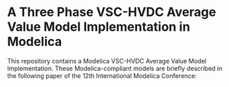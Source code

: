 # A Three Phase VSC-HVDC Average Value Model Implementation in Modelica

This repository contains a Modelica VSC-HVDC Average Value Model Implementation. These Modelica-compliant models are briefly described in the following paper of the 12th International Modelica Conference:
